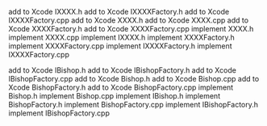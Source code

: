 
add to Xcode IXXXX.h
add to Xcode IXXXXFactory.h
add to Xcode IXXXXFactory.cpp
add to Xcode XXXX.h
add to Xcode XXXX.cpp
add to Xcode XXXXFactory.h
add to Xcode XXXXFactory.cpp
implement XXXX.h
implement XXXX.cpp
implement IXXXX.h
implement XXXXFactory.h
implement XXXXFactory.cpp
implement IXXXXFactory.h
implement IXXXXFactory.cpp

add to Xcode IBishop.h
add to Xcode IBishopFactory.h
add to Xcode IBishopFactory.cpp
add to Xcode Bishop.h
add to Xcode Bishop.cpp
add to Xcode BishopFactory.h
add to Xcode BishopFactory.cpp
implement Bishop.h
implement Bishop.cpp
implement IBishop.h
implement BishopFactory.h
implement BishopFactory.cpp
implement IBishopFactory.h
implement IBishopFactory.cpp
